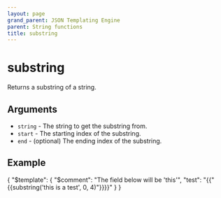```yaml
---
layout: page
grand_parent: JSON Templating Engine
parent: String functions
title: substring
---
```


# substring

Returns a substring of a string.
## Arguments

- `string` - The string to get the substring from.
- `start` - The starting index of the substring.
- `end` - (optional) The ending index of the substring.

## Example

{
  "$template": {
    "$comment": "The field below will be 'this'",
    "test": "{{"{{substring('this is a test', 0, 4)"}}}}"
  }
}

